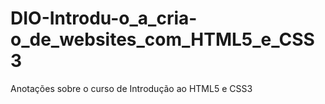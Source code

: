 # DIO-Introdu-o_a_cria-o_de_websites_com_HTML5_e_CSS3
Anotações sobre o curso de Introdução ao HTML5 e CSS3
